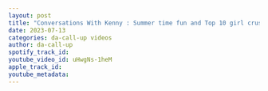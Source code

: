```yaml
---
layout: post
title: "Conversations With Kenny : Summer time fun and Top 10 girl crushes"
date: 2023-07-13
categories: da-call-up videos
author: da-call-up
spotify_track_id: 
youtube_video_id: uHwgNs-1heM
apple_track_id: 
youtube_metadata: 
---
```


